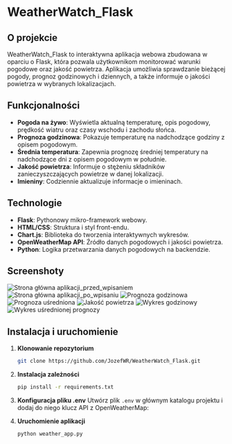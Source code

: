 # WeatherWatch_Flask

## O projekcie

WeatherWatch_Flask to interaktywna aplikacja webowa zbudowana w oparciu o Flask, która pozwala użytkownikom monitorować warunki pogodowe oraz jakość powietrza. Aplikacja umożliwia sprawdzanie bieżącej pogody, prognoz godzinowych i dziennych, a także informuje o jakości powietrza w wybranych lokalizacjach.

## Funkcjonalności

- **Pogoda na żywo**: Wyświetla aktualną temperaturę, opis pogodowy, prędkość wiatru oraz czasy wschodu i zachodu słońca.
- **Prognoza godzinowa**: Pokazuje temperaturę na nadchodzące godziny z opisem pogodowym.
- **Średnia temperatura**: Zapewnia prognozę średniej temperatury na nadchodzące dni z opisem pogodowym w południe.
- **Jakość powietrza**: Informuje o stężeniu składników zanieczyszczających powietrze w danej lokalizacji.
- **Imieniny**: Codziennie aktualizuje informacje o imieninach.

## Technologie

- **Flask**: Pythonowy mikro-framework webowy.
- **HTML/CSS**: Struktura i styl front-endu.
- **Chart.js**: Biblioteka do tworzenia interaktywnych wykresów.
- **OpenWeatherMap API**: Źródło danych pogodowych i jakości powietrza.
- **Python**: Logika przetwarzania danych pogodowych na backendzie.

## Screenshoty
![Strona główna aplikacji_przed_wpisaniem](https://github.com/JozefWR/WeatherWatch_Flask/assets/166382259/4b6501bc-6b24-4e4b-9218-9cbe04c0a816)
![Strona główna aplikacji_po_wpisaniu](https://github.com/JozefWR/WeatherWatch_Flask/assets/166382259/2013e985-6e75-4abf-b39b-4000cec3c44a)
![Prognoza godzinowa](https://github.com/JozefWR/WeatherWatch_Flask/assets/166382259/5f2c4d0b-0428-4eb6-8f9a-1014bc4925e8)
![Prognoza uśredniona](https://github.com/JozefWR/WeatherWatch_Flask/assets/166382259/af56a843-4927-4f8e-8399-9dec70e3aa7d)
![Jakość powietrza](https://github.com/JozefWR/WeatherWatch_Flask/assets/166382259/6ea0275d-8baa-4f65-9d6f-1c6432595366)
![Wykres godzinowy](https://github.com/JozefWR/WeatherWatch_Flask/assets/166382259/e7966041-4dd6-42c6-817c-9288ba1b4ffa)
![Wykres uśrednionej prognozy](https://github.com/JozefWR/WeatherWatch_Flask/assets/166382259/600d74fb-8f7f-4d96-84b9-7c2961a217ab)


## Instalacja i uruchomienie
1. **Klonowanie repozytorium**
   ```bash
   git clone https://github.com/JozefWR/WeatherWatch_Flask.git
2. **Instalacja zależności**
   ```bash
   pip install -r requirements.txt
3. **Konfiguracja pliku .env**
Utwórz plik `.env` w głównym katalogu projektu i dodaj do niego klucz API z OpenWeatherMap:

4. **Uruchomienie aplikacji**
   ```bash
   python weather_app.py
